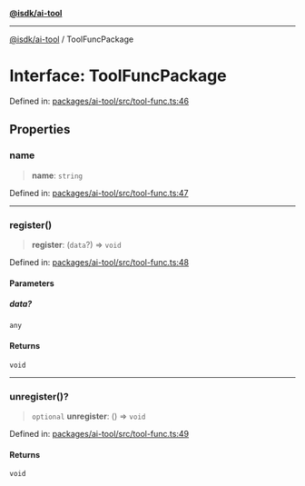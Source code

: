 [**@isdk/ai-tool**](../README.md)

***

[@isdk/ai-tool](../globals.md) / ToolFuncPackage

# Interface: ToolFuncPackage

Defined in: [packages/ai-tool/src/tool-func.ts:46](https://github.com/isdk/ai-tool.js/blob/b0ee9498dddfa5222989cf00502bb34c601df743/src/tool-func.ts#L46)

## Properties

### name

> **name**: `string`

Defined in: [packages/ai-tool/src/tool-func.ts:47](https://github.com/isdk/ai-tool.js/blob/b0ee9498dddfa5222989cf00502bb34c601df743/src/tool-func.ts#L47)

***

### register()

> **register**: (`data`?) => `void`

Defined in: [packages/ai-tool/src/tool-func.ts:48](https://github.com/isdk/ai-tool.js/blob/b0ee9498dddfa5222989cf00502bb34c601df743/src/tool-func.ts#L48)

#### Parameters

##### data?

`any`

#### Returns

`void`

***

### unregister()?

> `optional` **unregister**: () => `void`

Defined in: [packages/ai-tool/src/tool-func.ts:49](https://github.com/isdk/ai-tool.js/blob/b0ee9498dddfa5222989cf00502bb34c601df743/src/tool-func.ts#L49)

#### Returns

`void`
